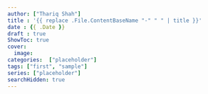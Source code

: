 ```yaml
---
author: ["Thariq Shah"]
title : '{{ replace .File.ContentBaseName "-" " " | title }}'
date : {{ .Date }}
draft : true
ShowToc: true
cover:
  image:
categories:  ["placeholder"]
tags: ["first", "sample"]
series: ["placeholder"]
searchHidden: true
---
```

